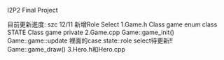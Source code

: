 I2P2 Final Project

目前更新進度:
szc
12/11 新增Role Select
1.Game.h  Class game enum class STATE
          Class game private 
2.Game.cpp 
    Game::game_init()
    Game::game::update
	裡面的case state::role select待更新!!
    Game::game_draw()
3.Hero.h和Hero.cpp

